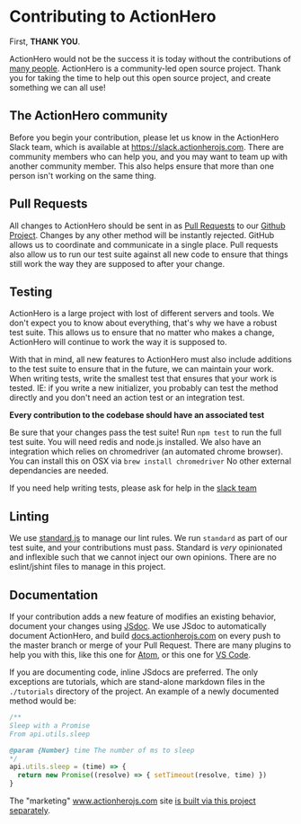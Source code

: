 # Contributing to ActionHero

First, **THANK YOU**.  

ActionHero would not be the success it is today without the contributions of [many people](https://github.com/actionhero/actionhero/graphs/contributors).  ActionHero is a community-led open source project.  Thank you for taking the time to help out this open source project, and create something we can all use!

## The ActionHero community

Before you begin your contribution, please let us know in the ActionHero Slack team, which is available at https://slack.actionherojs.com. There are community members who can help you, and you may want to team up with another community member.  This also helps ensure that more than one person isn't working on the same thing.  

## Pull Requests

All changes to ActionHero should be sent in as [Pull Requests](https://help.github.com/articles/about-pull-requests) to our [Github Project](https://github.com/actionhero/actionhero).  Changes by any other method will be instantly rejected.  GitHub allows us to coordinate and communicate in a single place.  Pull requests also allow us to run our test suite against all new code to ensure that things still work the way they are supposed to after your change.

## Testing

ActionHero is a large project with lost of different servers and tools.  We don't expect you to know about everything, that's why we have a robust test suite.  This allows us to ensure that no matter who makes a change, ActionHero will continue to work the way it is supposed to.  

With that in mind, all new features to ActionHero must also include additions to the test suite to ensure that in the future, we can maintain your work.  When writing tests, write the smallest test that ensures that your work is tested.  IE: if you write a new initializer, you probably can test the method directly and you don't need an action test or an integration test.

**Every contribution to the codebase should have an associated test**

Be sure that your changes pass the test suite!  Run `npm test` to run the full test suite.
You will need redis and node.js installed.  We also have an integration which relies on chromedriver (an automated chrome browser).  You can install this on OSX via `brew install chromedriver` No other external dependancies are needed.

If you need help writing tests, please ask for help in the [slack team](http://slack.actionherojs.com)

## Linting

We use [standard.js](https://standardjs.com) to manage our lint rules.  We run `standard` as part of our test suite, and your contributions must pass.  Standard is *very* opinionated and inflexible such that we cannot inject our own opinions.  There are no eslint/jshint files to manage in this project.  

## Documentation

If your contribution adds a new feature of modifies an existing behavior, document your changes using [JSdoc](http://usejsdoc.org/).  We use JSdoc to automatically document ActionHero, and build [docs.actionherojs.com](docs.actionherojs.com) on every push to the master branch or merge of your Pull Request.  There are many plugins to help you with this, like this one for [Atom](https://atom.io/packages/jsdoc), or this one for [VS Code](https://github.com/joelday/vscode-docthis).

If you are documenting code, inline JSdocs are preferred.  The only exceptions are tutorials, which are stand-alone markdown files in the `./tutorials` directory of the project. An example of a newly documented method would be:

```js
/**
Sleep with a Promise
From api.utils.sleep

@param {Number} time The number of ms to sleep
*/
api.utils.sleep = (time) => {
  return new Promise((resolve) => { setTimeout(resolve, time) })
}
```

The "marketing" www.actionherojs.com site [is built via this project separately](https://github.com/actionhero/www.actionherojs.com).
